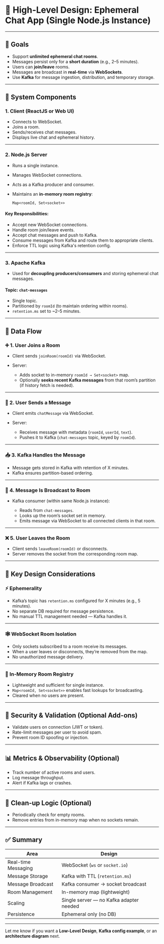 
# 🧠 High-Level Design: Ephemeral Chat App (Single Node.js Instance)

---

## 🎯 **Goals**

* Support **unlimited ephemeral chat rooms**.
* Messages persist only for a **short duration** (e.g., 2–5 minutes).
* Users can **join/leave** rooms.
* Messages are broadcast in **real-time** via **WebSockets**.
* Use **Kafka** for message ingestion, distribution, and temporary storage.

---

## 🧱 **System Components**

### 1. **Client (ReactJS or Web UI)**

* Connects to WebSocket.
* Joins a room.
* Sends/receives chat messages.
* Displays live chat and ephemeral history.

---

### 2. **Node.js Server**

* Runs a single instance.
* Manages WebSocket connections.
* Acts as a Kafka producer and consumer.
* Maintains an **in-memory room registry**:

  ```
  Map<roomId, Set<socket>>
  ```

#### Key Responsibilities:

* Accept new WebSocket connections.
* Handle room join/leave events.
* Accept chat messages and push to Kafka.
* Consume messages from Kafka and route them to appropriate clients.
* Enforce TTL logic using Kafka's retention config.

---

### 3. **Apache Kafka**

* Used for **decoupling producers/consumers** and storing ephemeral chat messages.

#### Topic: `chat-messages`

* Single topic.
* Partitioned by `roomId` (to maintain ordering within rooms).
* `retention.ms` set to \~2–5 minutes.

---

## 🔁 **Data Flow**

### ➕ 1. **User Joins a Room**

* Client sends `joinRoom(roomId)` via WebSocket.
* Server:

  * Adds socket to in-memory `roomId → Set<socket>` map.
  * Optionally **seeks recent Kafka messages** from that room’s partition (if history fetch is needed).

---

### 💬 2. **User Sends a Message**

* Client emits `chatMessage` via WebSocket.
* Server:

  * Receives message with metadata (`roomId`, `userId`, `text`).
  * Pushes it to Kafka (`chat-messages` topic, keyed by `roomId`).

---

### 📥 3. **Kafka Handles the Message**

* Message gets stored in Kafka with retention of X minutes.
* Kafka ensures partition-based ordering.

---

### 🔁 4. **Message Is Broadcast to Room**

* Kafka consumer (within same Node.js instance):

  * Reads from `chat-messages`.
  * Looks up the room’s socket set in memory.
  * Emits message via WebSocket to all connected clients in that room.

---

### ❌ 5. **User Leaves the Room**

* Client sends `leaveRoom(roomId)` or disconnects.
* Server removes the socket from the corresponding room map.

---

## 🧠 Key Design Considerations

### ⚡ Ephemerality

* Kafka’s topic has `retention.ms` configured for X minutes (e.g., 5 minutes).
* No separate DB required for message persistence.
* No manual TTL management needed — Kafka handles it.

---

### 🕸 WebSocket Room Isolation

* Only sockets subscribed to a room receive its messages.
* When a user leaves or disconnects, they’re removed from the map.
* No unauthorized message delivery.

---

### 🧠 In-Memory Room Registry

* Lightweight and sufficient for single instance.
* `Map<roomId, Set<socket>>` enables fast lookups for broadcasting.
* Cleared when no users are present.

---

## 🔐 Security & Validation (Optional Add-ons)

* Validate users on connection (JWT or token).
* Rate-limit messages per user to avoid spam.
* Prevent room ID spoofing or injection.

---

## 📊 Metrics & Observability (Optional)

* Track number of active rooms and users.
* Log message throughput.
* Alert if Kafka lags or crashes.

---

## 🧼 Clean-up Logic (Optional)

* Periodically check for empty rooms.
* Remove entries from in-memory map when no sockets remain.

---

## ✅ Summary

| Area                | Design                                  |
| ------------------- | --------------------------------------- |
| Real-time Messaging | WebSocket (`ws` or `socket.io`)         |
| Message Storage     | Kafka with TTL (`retention.ms`)         |
| Message Broadcast   | Kafka consumer → socket broadcast       |
| Room Management     | In-memory map (lightweight)             |
| Scaling             | Single server — no Kafka adapter needed |
| Persistence         | Ephemeral only (no DB)                  |

---

Let me know if you want a **Low-Level Design**, **Kafka config example**, or an **architecture diagram** next.
